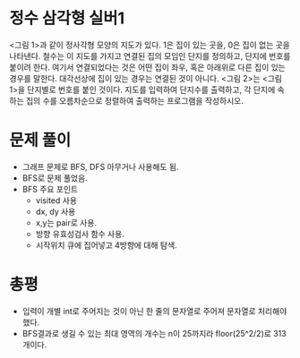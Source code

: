 # 정수 삼각형 실버1
<그림 1>과 같이 정사각형 모양의 지도가 있다. 1은 집이 있는 곳을, 0은 집이 없는 곳을 나타낸다. 철수는 이 지도를 가지고 연결된 집의 모임인 단지를 정의하고, 단지에 번호를 붙이려 한다. 여기서 연결되었다는 것은 어떤 집이 좌우, 혹은 아래위로 다른 집이 있는 경우를 말한다. 대각선상에 집이 있는 경우는 연결된 것이 아니다. <그림 2>는 <그림 1>을 단지별로 번호를 붙인 것이다. 지도를 입력하여 단지수를 출력하고, 각 단지에 속하는 집의 수를 오름차순으로 정렬하여 출력하는 프로그램을 작성하시오.

# 문제 풀이
- 그래프 문제로 BFS, DFS 아무거나 사용해도 됨.
- BFS로 문제 풀었음.
- BFS 주요 포인트
  - visited 사용
  - dx, dy 사용
  - x,y는 pair로 사용.
  - 방향 유효성검사 함수 사용.
  - 시작위치 큐에 집어넣고 4방향에 대해 탐색.

# 총평
- 입력이 개별 int로 주어지는 것이 아닌 한 줄의 문자열로 주어져 문자열로 처리해야 했다.
- BFS결과로 생길 수 있는 최대 영역의 개수는 n이 25까지라 floor(25^2/2)로 313개이다.